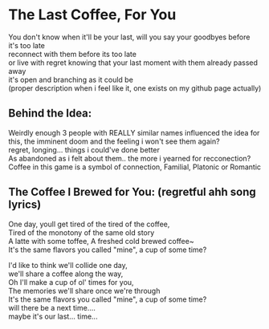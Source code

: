 # The Last Coffee, For You
You don't know when it'll be your last, will you say your goodbyes before it's too late  
reconnect with them before its too late  
or live with regret knowing that your last moment with them already passed away  
it's open and branching as it could be  
(proper description when i feel like it, one exists on my github page actually)  

## Behind the Idea:
Weirdly enough 3 people with REALLY similar names influenced the idea for this, the imminent doom and the feeling i won't see them again?  
regret, longing... things i could've done better  
As abandoned as i felt about them.. the more i yearned for recconection?  
Coffee in this game is a symbol of connection, Familial, Platonic or Romantic  

## The Coffee I Brewed for You: (regretful ahh song lyrics)  
  
One day, youll get tired of the tired of the coffee,  
Tired of the monotony of the same old story  
A latte with some toffee, A freshed cold brewed coffee~  
It's the same flavors you called "mine", a cup of some time?  
   
I'd like to think we'll collide one day,   
we'll share a coffee along the way,   
Oh I'll make a cup of ol' times for you,   
The memories we'll share once we're through   
It's the same flavors you called "mine", a cup of some time?  
will there be a next time....   
maybe it's our last... time...   
